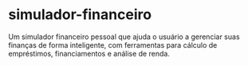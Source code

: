 # simulador-financeiro
Um simulador financeiro pessoal que ajuda o usuário a gerenciar suas finanças de forma inteligente, com ferramentas para cálculo de empréstimos, financiamentos e análise de renda.
